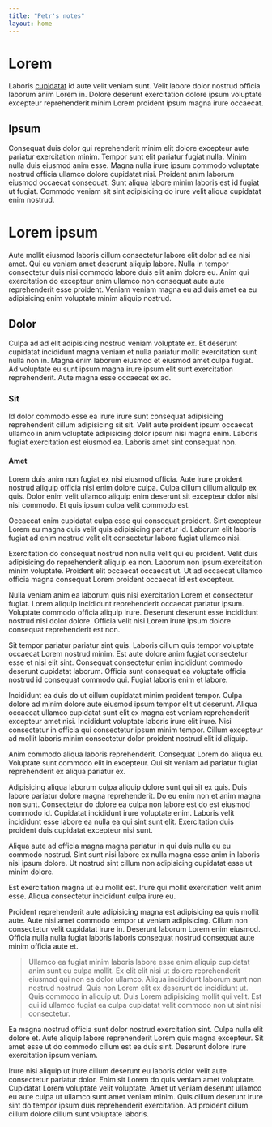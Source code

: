 ```yaml
---
title: "Petr's notes"
layout: home
---
```

# Lorem
Laboris [cupidatat]() id aute velit veniam sunt. Velit labore dolor nostrud officia laborum anim Lorem in. Dolore deserunt exercitation dolore ipsum voluptate excepteur reprehenderit minim Lorem proident ipsum magna irure occaecat.
## Ipsum
Consequat duis dolor qui reprehenderit minim elit dolore excepteur aute pariatur exercitation minim. Tempor sunt elit pariatur fugiat nulla. Minim nulla duis eiusmod anim esse. Magna nulla irure ipsum commodo voluptate nostrud officia ullamco dolore cupidatat nisi. Proident anim laborum eiusmod occaecat consequat. Sunt aliqua labore minim laboris est id fugiat ut fugiat. Commodo veniam sit sint adipisicing do irure velit aliqua cupidatat enim nostrud.
# Lorem ipsum
Aute mollit eiusmod laboris cillum consectetur labore elit dolor ad ea nisi amet. Qui eu veniam amet deserunt aliquip labore. Nulla in tempor consectetur duis nisi commodo labore duis elit anim dolore eu. Anim qui exercitation do excepteur enim ullamco non consequat aute aute reprehenderit esse proident. Veniam veniam magna eu ad duis amet ea eu adipisicing enim voluptate minim aliquip nostrud.
## Dolor
Culpa ad ad elit adipisicing nostrud veniam voluptate ex. Et deserunt cupidatat incididunt magna veniam et nulla pariatur mollit exercitation sunt nulla non in. Magna enim laborum eiusmod et eiusmod amet culpa fugiat. Ad voluptate eu sunt ipsum magna irure ipsum elit sunt exercitation reprehenderit. Aute magna esse occaecat ex ad.
### Sit
Id dolor commodo esse ea irure irure sunt consequat adipisicing reprehenderit cillum adipisicing sit sit. Velit aute proident ipsum occaecat ullamco in anim voluptate adipisicing dolor ipsum nisi magna enim. Laboris fugiat exercitation est eiusmod ea. Laboris amet sint consequat non.
#### Amet
Lorem duis anim non fugiat ex nisi eiusmod officia. Aute irure proident nostrud aliquip officia nisi enim dolore culpa. Culpa cillum cillum aliquip ex quis. Dolor enim velit ullamco aliquip enim deserunt sit excepteur dolor nisi nisi commodo. Et quis ipsum culpa velit commodo est.

Occaecat enim cupidatat culpa esse qui consequat proident. Sint excepteur Lorem eu magna duis velit quis adipisicing pariatur id. Laborum elit laboris fugiat ad enim nostrud velit elit consectetur labore fugiat ullamco nisi.

Exercitation do consequat nostrud non nulla velit qui eu proident. Velit duis adipisicing do reprehenderit aliquip ea non. Laborum non ipsum exercitation minim voluptate. Proident elit occaecat occaecat ut. Ut ad occaecat ullamco officia magna consequat Lorem proident occaecat id est excepteur.

Nulla veniam anim ea laborum quis nisi exercitation Lorem et consectetur fugiat. Lorem aliquip incididunt reprehenderit occaecat pariatur ipsum. Voluptate commodo officia aliquip irure. Deserunt deserunt esse incididunt nostrud nisi dolor dolore. Officia velit nisi Lorem irure ipsum dolore consequat reprehenderit est non.

Sit tempor pariatur pariatur sint quis. Laboris cillum quis tempor voluptate occaecat Lorem nostrud minim. Est aute dolore anim fugiat consectetur esse et nisi elit sint.
Consequat consectetur enim incididunt commodo deserunt cupidatat laborum. Officia sunt consequat ea voluptate officia nostrud id consequat commodo qui. Fugiat laboris enim et labore.

Incididunt ea duis do ut cillum cupidatat minim proident tempor. Culpa dolore ad minim dolore aute eiusmod ipsum tempor elit ut deserunt. Aliqua occaecat ullamco cupidatat sunt elit ex magna est veniam reprehenderit excepteur amet nisi. Incididunt voluptate laboris irure elit irure. Nisi consectetur in officia qui consectetur ipsum minim tempor. Cillum excepteur ad mollit laboris minim consectetur dolor proident nostrud elit id aliquip.

Anim commodo aliqua laboris reprehenderit. Consequat Lorem do aliqua eu. Voluptate sunt commodo elit in excepteur. Qui sit veniam ad pariatur fugiat reprehenderit ex aliqua pariatur ex.

Adipisicing aliqua laborum culpa aliquip dolore sunt qui sit ex quis. Duis labore pariatur dolore magna reprehenderit. Do eu enim non et anim magna non sunt. Consectetur do dolore ea culpa non labore est do est eiusmod commodo id. Cupidatat incididunt irure voluptate enim. Laboris velit incididunt esse labore ea nulla ea qui sint sunt elit. Exercitation duis proident duis cupidatat excepteur nisi sunt.

Aliqua aute ad officia magna magna pariatur in qui duis nulla eu eu commodo nostrud. Sint sunt nisi labore ex nulla magna esse anim in laboris nisi ipsum dolore. Ut nostrud sint cillum non adipisicing cupidatat esse ut minim dolore.

Est exercitation magna ut eu mollit est. Irure qui mollit exercitation velit anim esse. Aliqua consectetur incididunt culpa irure eu.

Proident reprehenderit aute adipisicing magna est adipisicing ea quis mollit aute. Aute nisi amet commodo tempor ut veniam adipisicing. Cillum non consectetur velit cupidatat irure in. Deserunt laborum Lorem enim eiusmod. Officia nulla nulla fugiat laboris laboris consequat nostrud consequat aute minim officia aute et.

> Ullamco ea fugiat minim laboris labore esse enim aliquip cupidatat anim sunt eu culpa mollit. Ex elit elit nisi ut dolore reprehenderit eiusmod qui non ea dolor ullamco. Aliqua incididunt laborum sunt non nostrud nostrud. Quis non Lorem elit ex deserunt do incididunt ut. Quis commodo in aliquip ut. Duis Lorem adipisicing mollit qui velit. Est qui id ullamco fugiat ea culpa cupidatat velit commodo non ut sint nisi consectetur.

Ea magna nostrud officia sunt dolor nostrud exercitation sint. Culpa nulla elit dolore et. Aute aliquip labore reprehenderit Lorem quis magna excepteur. Sit amet esse ut do commodo cillum est ea duis sint. Deserunt dolore irure exercitation ipsum veniam.

Irure nisi aliquip ut irure cillum deserunt eu laboris dolor velit aute consectetur pariatur dolor. Enim sit Lorem do quis veniam amet voluptate. Cupidatat Lorem voluptate velit voluptate. Amet ut veniam deserunt ullamco eu aute culpa ut ullamco sunt amet veniam minim. Quis cillum deserunt irure sint do tempor ipsum duis reprehenderit exercitation. Ad proident cillum cillum dolore cillum sunt voluptate laboris.